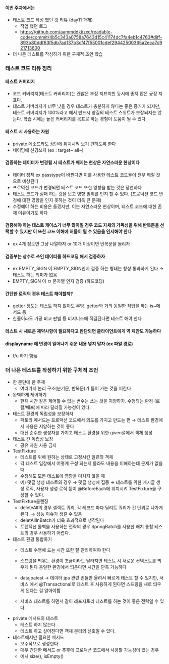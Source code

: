 #### 이번 주차에서는
- 테스트 코드 작성 했던 것 리뷰 (day11 과제)
  - 작업 했던 로그
  - https://github.com/aammddkkzxc/readable-code/commit/4b5c343a0758a7643d15c41174dc7fa4eb1c4763#diff-893b80ddf63f5db7ad137b3cf47f55001cdef29442500365a2eca7c921713600
- 더 나은 테스트를 작성하기 위한 구체적 조언 학습

### 테스트 코드 리뷰 정리

#### 테스트 커버리지
- 코드 커버리지(테스트 커버리지)는 괜찮은 부정 지표지만 동시에 좋지 않은 긍정 지표다.
- 테스트 커버리지가 너무 낮을 경우 테스트가 충분하지 않다는 좋은 증거가 되지만, 테스트 커버리지가 100%라고 해서 반드시 양질의 테스트 스위트가 보장되지는 않는다.
학습 시에는 높은 커버리지를 목표로 하는 경험이 도움이 될 수 있다  

#### 테스트 시 사용하는 자원
- private 메소드라도 상단에 위치시켜 보기 편하도록 한다
- 네이밍에 신경쓰자 (ex : target~ all~)  

#### 검증하는 데이터가 변경될 시 테스트가 깨지는 현상은 자연스러운 현상이다
- 데이터 정책 ex passtype이 바뀐다면 이를 사용한 테스트 코드들이 전부 깨질 것으로 예상된다
- 프로덕션 코드가 변경되면 테스트 코드 또한 영향을 받는 것은 당연하다
- 테스트 코드가 실패 하는 것을 보고 영향 범위를 인지 할 수 있다. (프로덕션 코드 변경에 대한 영향을 인지 못하는 것이 더욱 큰 문제)
- 수정해야 하는 비용은 들겠지만, 이는 자연스러운 현상이며, 테스트 코드에 대한 존재 이유이기도 하다  

#### 검증해야 하는 테스트 케이스가 너무 많아질 경우 코드 자체의 가독성을 위해 반복문을 선택할 수 있지만 이 또한 코드 이해에 허들이 될 수 있음을 인지해야 한다
- ex 4개 정도면 그냥 나열하자 or 10개 이상이면 반복문을 돌리자  

#### 검증부는 상수로 쓰인 데이터를 하드코딩 해서 검증하자
- ex EMPTY_SIGN 이 EMPTY_SIGN인지 검증 하는 형태는 항상 통과하게 된다 → 테스트 하는 의미가 없음
- EMPTY_SIGN 이 ㅁ 문자열 인지 검증 (하드코딩)  

#### 간단한 로직의 경우 테스트 해야할까?
- getter 정도는 테스트 하지 않아도 무방. getter와 거의 동일한 작업을 하는 is~메서드 등 
- 한줄이라도 가공 비교 판별 등 비지니스에 직결된다면 테스트 해야 한다  

#### 테스트 시 새로운 제약사항이 필요하다고 판단되면 클라이언트에게 역 제안도 가능하다  

#### displayname 에 변경이 일어나기 쉬운 내용 넣지 말자 (ex 파일 경로)
- f/u 하기 힘듦


### 더 나은 테스트를 작성하기 위한 구체적 조언

- 한 문단에 한 주제 
  - 여러가지 논리 구조(분기문, 반복문)가 들어 가는 것을 피한다
- 완벽하게 제어하기 
  - 현재 시간 같은 제어할 수 없는 변수는 쓰는 것을 지양하자. 수행되는 환경 (로컬/배포)에 따라 달라질 가능성이 있다. 
- 테스트 환경의 독립성을 보장하자 
  - 팩토리 메서드는 프로덕션 코드에서 의도를 가지고 만드는 편 → 테스트 환경에서 사용은 지양하는 것이 좋다 
  - 대신 순수한 생성자를 가지고 테스트 환경을 위한 given절에서 객체 생성
- 테스트 간 독립성 보장
  - 공유 자원 사용 금지 
- TestFixture 
  - 테스트를 위해 원하는 상태로 고정시킨 일련의 객체
  - 각 테스트 입장에서 어떻게 구성 되는지 몰라도 내용을 이해하는데 문제가 없을 때 
  - 수정해도 모든 테스트에 영향을 미치지 않을 때 
  - 예) 댓글 생성 테스트의 경우 → 댓글 생성에 집중 → 테스트를 위한 게시글 생성 로직, 사용자 생성 로직 등이 @BeforeEach에 위치시켜 TestFixture을 구성할 수 있다. 
- TestFixture클렌징 
  - deleteAll의 경우 셀렉트 쿼리, 각 레코드 마다 딜리트 쿼리가 건 단위로 나가게 된다. → 성능 이슈가 생길 수 있음 
  - deletAllInBatch가 더욱 효과적으로 생각된다 
  - 트랜잭션 롤백을 사용하는 전략의 경우 SpringBatch를 사용한 배치 통합 테스트의 경우 사용하기 어렵다.
- 테스트 환경 통합하기 
  - 테스트 수행에 드는 시간 또한 잘 관리하여야 한다 
  - 스프링을 띄우는 환경이 조금이라도 달라지면 테스트 시 새로운 컨택스트를 띄우게 된다
  동일한 환경에서 띄운다면 시간을 단축 가능하다 
  - datajpatest → 데이터 jpa 관련 빈들만 올려서 빠르게 테스트 할 수 있지만, 서비스 에서 @Transactional로 테스트 후 사용하게 된다면 스프링을 새로 띄우게 된다는 걸 알아야함

  - 서비스 테스트를 하면서 같이 레포지토리 테스트를 하는 것이 좋은 전략일 수 있다.
- private 메서드의 테스트 
  - 테스트 하지 않는다 
  - 테스트 하고 싶어진다면 객체 분리의 신호일 수 있다.
- 테스트에서만 필요한 메서드
  - 보수적으로 생성한다 
  - 매우 간단한 메서드 or 추후에 프로덕션 코드에서 사용할 가능성이 있는 경우 
  - 예시 size(), isEmpty()